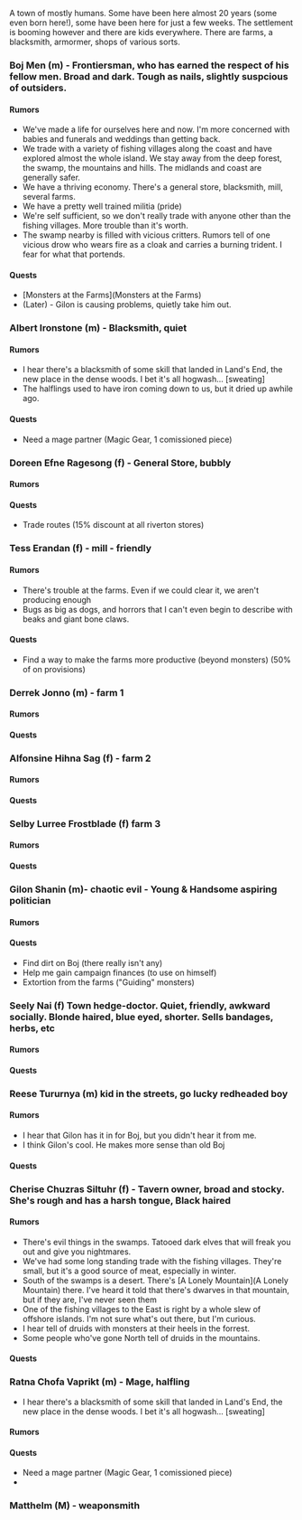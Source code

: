 A town of mostly humans. Some have been here almost 20 years (some even born here!), some have been here for just a few weeks.
The settlement is booming however and there are kids everywhere. There are farms, a blacksmith, armormer, shops of various sorts.

### Boj Men (m) - Frontiersman, who has earned the respect of his fellow men. Broad and dark. Tough as nails, slightly suspcious of outsiders.
#### Rumors
* We've made a life for ourselves here and now. I'm more concerned with babies and funerals and weddings than getting back.
* We trade with a variety of fishing villages along the coast and have explored almost the whole island. We stay away from the deep forest, the swamp, the mountains and hills. The midlands and coast are generally safer.
* We have a thriving economy. There's a general store, blacksmith, mill, several farms.
* We have a pretty well trained militia (pride)
* We're self sufficient, so we don't really trade with anyone other than the fishing villages. More trouble than it's worth.
* The swamp nearby is filled with vicious critters. Rumors tell of one vicious drow who wears fire as a cloak and carries a burning trident. I fear for what that portends.
#### Quests
* [Monsters at the Farms](Monsters at the Farms)
* (Later) - Gilon is causing problems, quietly take him out.

### Albert Ironstone (m) - Blacksmith, quiet
#### Rumors
* I hear there's a blacksmith of some skill that landed in Land's End, the new place in the dense woods. I bet it's all hogwash... [sweating]
* The halflings used to have iron coming down to us, but it dried up awhile ago.

#### Quests
* Need a mage partner (Magic Gear, 1 comissioned piece)

### Doreen Efne Ragesong (f) - General Store, bubbly
#### Rumors
#### Quests
* Trade routes (15% discount at all riverton stores)

### Tess Erandan (f) - mill - friendly
#### Rumors
* There's trouble at the farms. Even if we could clear it, we aren't producing enough
* Bugs as big as dogs, and horrors that I can't even begin to describe with beaks and giant bone claws.
#### Quests
* Find a way to make the farms more productive (beyond monsters) (50% of on provisions)

### Derrek Jonno (m) - farm 1
#### Rumors
#### Quests

### Alfonsine Hihna Sag (f) - farm 2
#### Rumors
#### Quests

### Selby Lurree Frostblade (f) farm 3
#### Rumors
#### Quests

### Gilon Shanin (m)- chaotic evil - Young & Handsome aspiring politician
#### Rumors
#### Quests
* Find dirt on Boj (there really isn't any)
* Help me gain campaign finances (to use on himself)
* Extortion from the farms ("Guiding" monsters)

### Seely Nai (f) Town hedge-doctor. Quiet, friendly, awkward socially. Blonde haired, blue eyed, shorter. Sells bandages, herbs, etc
#### Rumors
#### Quests

### Reese Tururnya (m) kid in the streets, go lucky redheaded boy
#### Rumors
* I hear that Gilon has it in for Boj, but you didn't hear it from me.
* I think Gilon's cool. He makes more sense than old Boj
#### Quests

### Cherise Chuzras Siltuhr (f) - Tavern owner, broad and stocky. She's rough and has a harsh tongue, Black haired
#### Rumors
* There's evil things in the swamps. Tatooed dark elves that will freak you out and give you nightmares.
* We've had some long standing trade with the fishing villages. They're small, but it's a good source of meat, especially in winter.
* South of the swamps is a desert. There's [A Lonely Mountain](A Lonely Mountain) there. I've heard it told that there's dwarves in that mountain, but if they are, I've never seen them
* One of the fishing villages to the East is right by a whole slew of offshore islands. I'm not sure what's out there, but I'm curious.
* I hear tell of druids with monsters at their heels in the forrest.
* Some people who've gone North tell of druids in the mountains.
#### Quests

### Ratna Chofa Vaprikt (m) - Mage, halfling
* I hear there's a blacksmith of some skill that landed in Land's End, the new place in the dense woods. I bet it's all hogwash... [sweating]
#### Rumors
#### Quests
* Need a mage partner (Magic Gear, 1 comissioned piece)
* 

### Matthelm (M) - weaponsmith
